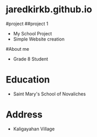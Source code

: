 # jaredkirkb.github.io

#project
##project 1
- My School Project
- Simple Website creation

#About me
- Grade 8 Student

# Education
- Saint Mary's School of Novaliches

# Address
- Kaligayahan Village
